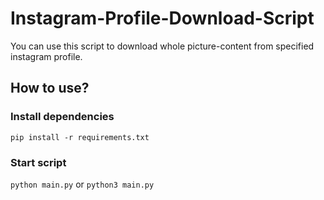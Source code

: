 # Instagram-Profile-Download-Script
You can use this script to download whole picture-content from specified instagram profile.

## How to use?

### Install dependencies
```pip install -r requirements.txt```
### Start script
```python main.py```
or
```python3 main.py```